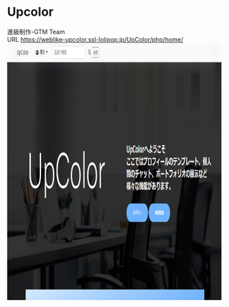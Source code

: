 # Upcolor
進級制作-GTM Team
<br>
URL
https://weblike-upcolor.ssl-lolipop.jp/UpColor/php/home/
<img src="project_img/project.png" alt="Upcolor" width="500" height="600">
